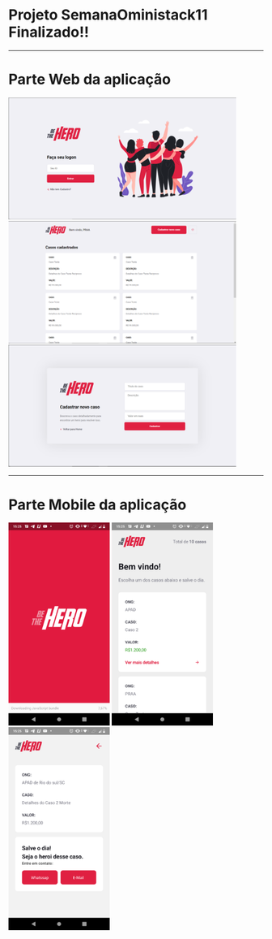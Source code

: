 <h1>Projeto SemanaOministack11 Finalizado!!</h1>

___

<h1>Parte Web da aplicação</h1>

<img src="/frontend/assets/Login.PNG" width="450" /> <img src="/frontend/assets/Home.PNG" width="450" /> <img src="/frontend/assets/Register.PNG" width="450" />

___

<h1>Parte Mobile da aplicação</h1>

<img src="/Mobile/assets/AppSplash.png" width="200" /> <img src="/Mobile/assets/AppHome.png" width="200" /> <img src="/Mobile/assets/AppCase.png" width="200" />
